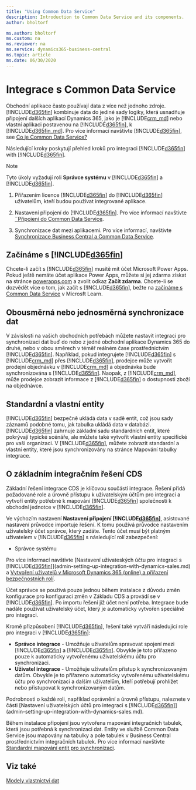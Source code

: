 ```yaml
---
title: "Using Common Data Service"
description: Introduction to Common Data Service and its components.
author: bholtorf

ms.author: bholtorf
ms.custom: na
ms.reviewer: na
ms.service: dynamics365-business-central
ms.topic: article
ms.date: 06/30/2020
---
```


# Integrace s Common Data Service

Obchodní aplikace často používají data z více než jednoho zdroje. [!INCLUDE[d365fin](includes/cds_long_md.md)] kombinuje data do jediné sady logiky, která usnadňuje připojení dalších aplikací Dynamics 365, jako je [!INCLUDE[crm_md](includes/crm_md.md)] nebo vlastní aplikaci postavenou na [!INCLUDE[d365fin](includes/cds_long_md.md)], k [!INCLUDE[d365fin_md](includes/d365fin_md.md)]. Pro více informací navštivte [!INCLUDE[d365fin](includes/cds_long_md.md)], see [Co je Common Data Service?](https://docs.microsoft.com/powerapps/maker/common-data-service/data-platform-intro)

Následující kroky poskytují přehled kroků pro integraci [!INCLUDE[d365fin](includes/cds_long_md.md)] with [!INCLUDE[d365fin](includes/d365fin_md.md)].

> [!Note]  
> Tyto úkoly vyžadují roli **Správce systému** v [!INCLUDE[d365fin](includes/cds_long_md.md)] a [!INCLUDE[d365fin](includes/d365fin_md.md)].

1. Přiřazením licence [!INCLUDE[d365fin](includes/cds_long_md.md)] do [!INCLUDE[d365fin](includes/d365fin_md.md)] uživatelům, kteří budou používat integrované aplikace.

2. Nastavení připojení do [!INCLUDE[d365fin](includes/cds_long_md.md)]. Pro více informací navštivte [¨Připojení do Common Data Service](admin-how-to-set-up-a-dynamics-crm-connection.md).

3. Synchronizace dat mezi aplikacemi. Pro více informací, navštivte [Synchronizace Business Central a Common Data Service](admin-synchronizing-business-central-and-sales.md).

## Začínáme s [!INCLUDE[d365fin](includes/cds_long_md.md)]
Chcete-li začít s [!INCLUDE[d365fin](includes/cds_long_md.md)] musítě mít účet Microsoft Power Apps. Pokud ještě nemáte účet aplikace Power Apps, můžete si jej zdarma získat na stránce [powerapps.com](https://web.powerapps.com/?utm_source=padocs&utm_medium=linkinadoc&utm_campaign=referralsfromdoc) a zvolit odkaz **Začít zdarma**. Chcete-li se dozvědět více o tom, jak začít s [!INCLUDE[d365fin](includes/cds_long_md.md)], bežte na [začínáme s Common Data Service](https://docs.microsoft.com/learn/modules/get-started-with-powerapps-common-data-service/) v Microsft Learn.

## Obousměrná nebo jednosměrná synchronizace dat
V závislosti na vašich obchodních potřebách můžete nastavit integraci pro synchronizaci dat buď do nebo z jedné obchodní aplikace Dynamics 365 do druhé, nebo v obou směrech v téměř reálném čase prostřednictvím [!INCLUDE[d365fin](includes/cds_long_md.md)]. Například, pokud integrujete [!INCLUDE[d365fin](includes/d365fin_md.md)] s [!INCLUDE[crm_md](includes/crm_md.md)] přes [!INCLUDE[d365fin](includes/cds_long_md.md)], prodejce může vytvořit prodejní objednávku v [!INCLUDE[crm_md](includes/crm_md.md)] a objednávka bude synchronizována s [!INCLUDE[d365fin](includes/d365fin_md.md)]. Naopak, z  [!INCLUDE[crm_md](includes/crm_md.md)], může prodejce zobrazit informace z [!INCLUDE[d365fin](includes/d365fin_md.md)]  o dostupnosti zboží na objednávce.

## Standardní a vlastní entity
[!INCLUDE[d365fin](includes/cds_long_md.md)] bezpečně ukládá data v sadě entit, což jsou sady záznamů podobné tomu, jak tabulka ukládá data v databázi. [!INCLUDE[d365fin](includes/cds_long_md.md)] zahrnuje základní sadu standardních entit, které pokrývají typické scénáře, ale můžete také vytvořit vlastní entity specifické pro vaši organizaci. V [!INCLUDE[d365fin](includes/d365fin_md.md)], můžete zobrazit standardní a vlastní entity, které jsou synchronizovány na stránce Mapování tabulky integrace.

## O základním integračním řešení CDS

Základní řešení integrace CDS je klíčovou součástí integrace. Řešení přidá požadované role a úrovně přístupu k uživatelským účtům pro integraci a vytvoří entity potřebné k mapování [!INCLUDE[d365fin](includes/d365fin_md.md)] společnosti k obchodní jednotce v [!INCLUDE[d365fin](includes/cds_long_md.md)].

Ve výchozím nastavení **Nastavení připojení [!INCLUDE[d365fin](includes/cds_long_md.md)]**, asistované nastavení průvodce importuje řešení. K tomu používá průvodce nastavením uživatelský účet správce, který zadáte. Tento účet musí být platným uživatelem v [!INCLUDE[d365fin](includes/cds_long_md.md)] s následující rolí zabezpečení:

* Správce systému

Pro více informací navštivte [Nastavení uživateských účtu pro integraci s [!INCLUDE[d365fin](includes/cds_long_md.md)]](admin-setting-up-integration-with-dynamics-sales.md) a [Vytvoření uživatelů v Microsoft Dynamics 365 (online) a přiřazení bezpečnostních rolí](/dynamics365/customer-engagement/admin/create-users-assign-online-security-roles).

Účet správce se používá pouze jednou během instalace z důvodu změn konfigurace pro konfiguraci změn v Základu CDS a provádí se v  [!INCLUDE[d365fin](includes/cds_long_md.md)]. Po importu řešení již účet není potřeba. Integrace bude nadále používat uživatelský účet, který je automaticky vytvořen speciálně pro integraci.

Kromě přizpůsobení [!INCLUDE[d365fin](includes/cds_long_md.md)], řešení také vytváří následující role pro integraci v [!INCLUDE[d365fin](includes/cds_long_md.md)]:

* **Správce integrace** - Umožňuje uživatelům spravovat spojení mezi [!INCLUDE[d365fin](includes/d365fin_md.md)] a [!INCLUDE[d365fin](includes/cds_long_md.md)]. Obvykle je toto přiřazeno pouze k automaticky vytvořenému uživatelskému účtu pro synchronizaci.
* **Uživatel integrace** - Umožňuje uživatelům přístup k synchronizovaným datům. Obvykle je to přiřazeno automaticky vytvořenému uživatelskému účtu pro synchronizaci a dalším uživatelům, kteří potřebují prohlížet nebo přistupovat k synchronizovaným datům.

Podrobnosti o každé roli, například oprávnění a úrovně přístupu, naleznete v části [Nastavení uživatelských účtů pro integraci s [!INCLUDE[d365fin](includes/cds_long_md.md)]](admin-setting-up-integration-with-dynamics-sales.md).

Během instalace připojení jsou vytvořena mapování integračních tabulek, která jsou potřebná k synchronizaci dat. Entity ve službě Common Data Service jsou mapovány na tabulky a pole tabulek v Business Central prostřednictvím integračních tabulek. Pro více informací navštivte [ Standardní mapování entit pro synchronizaci](admin-synchronizing-business-central-and-sales.md#standard-entity-mapping-for-synchronization).

## Viz také
[Modely vlastnictví dat](admin-cds-company-concept.md)
<!--needs to be removed as this is moved to dev-itpro docs[Walkthrough: Customizing an Integration with Common Data Service](docs.microsoft.com/en-us/dynamics365/business-central/dev-itpro/administration/administration-custom-cds-integration) -->



